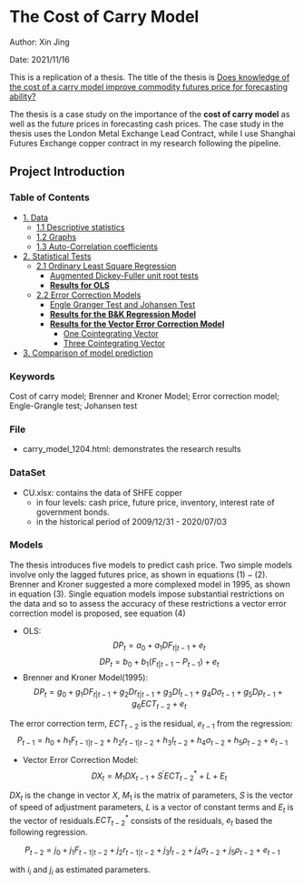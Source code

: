 # The Cost of Carry Model
Author: Xin Jing

Date: 2021/11/16

This is a replication of a thesis. The title of the thesis is [Does knowledge of the cost of a carry model improve commodity futures price for forecasting ability?](https://github.com/jxin2618/carry_model/blob/main/!Does%20knowledge%20of%20the%20cost%20of%20carry%20model%20improve%20commodity%20futures%20price%20forecasting%20ability%20A%20case%20study%20using%20the%20London%20Metal%20Exchange%20lead%20contract.pdf)

The thesis is a case study on the importance of the **cost of carry model** as well as the future prices in forecasting cash prices. The case study in the thesis uses the London Metal Exchange Lead Contract, while I use Shanghai Futures Exchange copper contract in my research following the pipeline.

## Project Introduction

### Table of Contents
- [1. Data](#1)
  - [1.1 Descriptive statistics](#1-1)
  - [1.2 Graphs](#1-2)
  - [1.3 Auto-Correlation coefficients](#1-3)
- [2. Statistical Tests](#2)
  - [2.1 Ordinary Least Square Regression](#2-1)
    - [Augmented Dickey-Fuller unit root tests](#2-1-1)
    - [**Results for OLS**](#2-1-2)
  - [2.2 Error Correction Models](#2)
    - [Engle Granger Test and Johansen Test](#2-2-1)
    - [**Results for the B&K Regression Model**](#2-2-2)
    - [**Results for the Vector Error Correction Model**](#2-2-3)
      - [One Cointegrating Vector](#2-2-3-1)
      - [Three Cointegrating Vector](#2-2-3-2)
- [3. Comparison of model prediction](#3)
  
### Keywords
Cost of carry model; Brenner and Kroner Model; Error correction model; Engle-Grangle test; Johansen test
### File
- carry_model_1204.html: demonstrates the research results
### DataSet
- CU.xlsx: contains the data of SHFE copper 
  - in four levels: cash price, future price, inventory, interest rate of government bonds.
  - in the historical period of 2009/12/31 - 2020/07/03

### Models
The thesis introduces five models to predict cash price. Two simple models involve only the lagged futures price, as shown in equations $(1)-(2)$. Brenner and Kroner suggested a more complexed model in 1995, as shown in equation $(3)$. Single equation models impose substantial restrictions on the data and so to assess the accuracy of these restrictions a vector error correction model is proposed, see equation $(4)$
- OLS:  
$$ DP_t = a_0 + a_1 DF_{t|t-1} + e_t \tag{1} $$
$$ DP_t = b_0 + b_1 (F_{t|t-1} - P_{t-1}) + e_t \tag{2} $$
- Brenner and Kroner Model(1995):  
$$ DP_t = g_0 + g_1 DF_{t|t-1} + g_2 Dr_{t|t-1} + g_3 DI_{t-1} + g_4 D\sigma_{t-1} + g_5 D\rho_{t-1} + g_6ECT_{t-2} + e_t \tag{3} $$

The error correction term, $ECT_{t-2}$ is the residual, $e_{t-1}$ from the regression:
$$ P_{t-1} = h_0 + h_1 F_{t-1|t-2} + h_2 r_{t-1|t-2} + h_3I_{t-2} + h_4 \sigma_{t-2} + h_5\rho_{t-2} + e_{t-1} $$

- Vector Error Correction Model:
$$ DX_t =  M_1 DX_{t-1} + S^{'}ECT_{t-2}^{*} + L + E_t \tag{4} $$

$DX_t$ is the change in vector $X$, $M_1$ is the matrix of parameters, $S$ is the vector of speed of adjustment parameters, $L$ is a vector of constant terms and $E_t$ is the vector of residuals.$ECT^{*}_{t-2}$ consists of the residuals, $e_t$ based the following regression. 

$$ P_{t-2} = j_0 + j_1 F_{t-1|t-2} + j_2 r_{t-1|t-2} + j_3 I_{t-2} + j_4 \sigma_{t-2} + j_5\rho_{t-2} + e_{t-1} $$

with $i_i$ and $j_i$ as estimated parameters.
